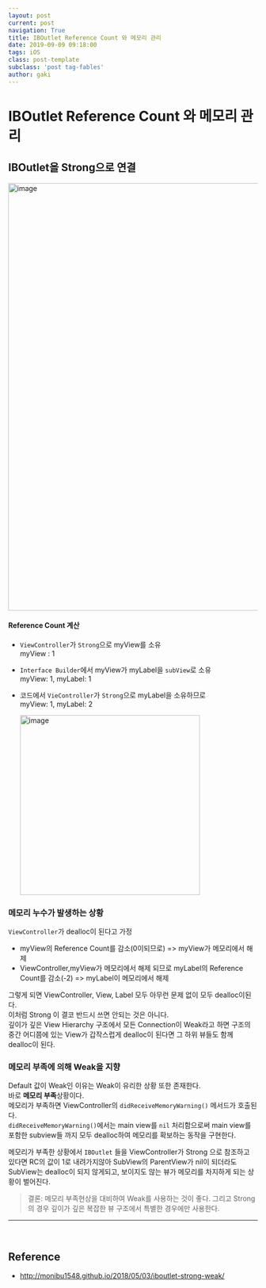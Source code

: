 ```yaml
---
layout: post
current: post
navigation: True
title: IBOutlet Reference Count 와 메모리 관리
date: 2019-09-09 09:18:00
tags: iOS
class: post-template
subclass: 'post tag-fables'
author: gaki
---  
```



# IBOutlet Reference Count 와 메모리 관리 


## IBOutlet을 Strong으로 연결  

<img width="863" alt="image" src="https://user-images.githubusercontent.com/33486820/58239064-56aee100-7d83-11e9-976b-6c62a2aef43d.png">  

#### Reference Count 계산

- `ViewController`가 `Strong`으로 myView를 소유  
	myView : 1
- `Interface Builder`에서 myView가 myLabel을 `subView`로 소유  
	myView: 1, myLabel: 1
- 코드에서 `VieController`가 `Strong`으로 myLabel을 소유하므로  
	myView: 1, myLabel: 2  
    
    <img width="363" alt="image" src="https://user-images.githubusercontent.com/33486820/58254538-f1b8b280-7da5-11e9-8127-b11b1d095d5f.png">

    
    
    
### 메모리 누수가 발생하는 상황  

`ViewController`가 dealloc이 된다고 가정  

- myView의 Reference Count를 감소(0이되므로) => myView가 메모리에서 해제
-  ViewController,myView가 메모리에서 해제 되므로 myLabel의 Reference Count를 감소(-2) => myLabel이 메모리에서 해제  

그렇게 되면 ViewController, View, Label 모두 아무런 문제 없이 모두 dealloc이된다.  
이처럼 Strong 이 결코 반드시 쓰면 안되는 것은 아니다.  
깊이가 깊은 View Hierarchy 구조에서 모든 Connection이 Weak라고 하면 구조의 중간 어디쯤에 있는 View가 갑작스럽게 dealloc이 된다면 그 하위 뷰들도 함께 dealloc이 된다.  


### 메모리 부족에 의해 Weak을 지향  

Default 값이 Weak인 이유는 Weak이 유리한 상황 또한 존재한다.  
바로 **메모리 부족**상황이다.  
메모리가 부족하면 ViewController의 `didReceiveMemoryWarning()` 메서드가 호출된다.  
`didReceiveMemoryWarning()`에서는 main view를 `nil` 처리함으로써 main view를 포함한 subview들 까지 모두 dealloc하여 메모리를 확보하는 동작을 구현한다.  

메모리가 부족한 상황에서 `IBOutlet` 들을 ViewController가 Strong 으로 참조하고 있다면 RC의 값이 1로 내려가지않아 SubView의 ParentView가 nil이 되더라도 SubView는 dealloc이 되지 않게되고, 보이지도 않는 뷰가 메모리를 차지하게 되는 상황이 벌어진다.  

> 결론: 메모리 부족현상을 대비하여 Weak를 사용하는 것이 좋다. 그리고 Strong의 경우 깊이가 깊은 복잡한 뷰 구조에서 특별한 경우에만 사용한다.  



<hr>
<br>

## Reference  

- http://monibu1548.github.io/2018/05/03/iboutlet-strong-weak/







